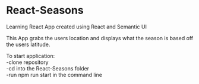 # React-Seasons
Learning React
App created using React and Semantic UI

This App grabs the users location and displays what the season is based off the users latitude. 

To start application: <br/>
-clone repository <br/>
-cd into the React-Seasons folder <br/> 
-run npm run start in the command line <br/>
